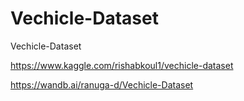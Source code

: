 # Vechicle-Dataset
Vechicle-Dataset

https://www.kaggle.com/rishabkoul1/vechicle-dataset

https://wandb.ai/ranuga-d/Vechicle-Dataset
